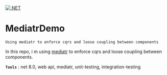 [![.NET](https://github.com/aimenux/MediatrDemo/actions/workflows/ci.yml/badge.svg?branch=main)](https://github.com/aimenux/MediatrDemo/actions/workflows/ci.yml)

# MediatrDemo
```
Using mediatr to enforce cqrs and loose coupling between components
```

In this repo, i m using [mediatr](https://github.com/jbogard/MediatR/wiki) to enforce cqrs and loose coupling between components.

>
**`Tools`** : net 8.0, web api, mediatr, unit-testing, integration-testing
